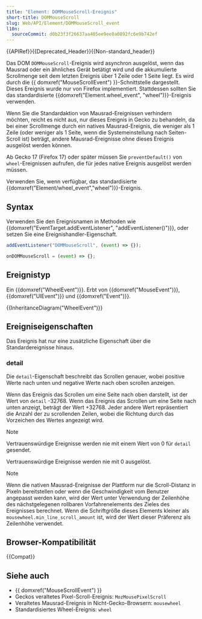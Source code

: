```yaml
---
title: "Element: DOMMouseScroll-Ereignis"
short-title: DOMMouseScroll
slug: Web/API/Element/DOMMouseScroll_event
l10n:
  sourceCommit: d0b23f3f26637aa405ee9ee0a0892fc6e9b742ef
---
```


{{APIRef}}{{Deprecated_Header}}{{Non-standard_header}}

Das DOM `DOMMouseScroll`-Ereignis wird asynchron ausgelöst, wenn das Mausrad oder ein ähnliches Gerät betätigt wird und die akkumulierte Scrollmenge seit dem letzten Ereignis über 1 Zeile oder 1 Seite liegt. Es wird durch die {{ domxref("MouseScrollEvent") }}-Schnittstelle dargestellt. Dieses Ereignis wurde nur von Firefox implementiert. Stattdessen sollten Sie das standardisierte {{domxref("Element.wheel_event", "wheel")}}-Ereignis verwenden.

Wenn Sie die Standardaktion von Mausrad-Ereignissen verhindern möchten, reicht es nicht aus, nur dieses Ereignis in Gecko zu behandeln, da bei einer Scrollmenge durch ein natives Mausrad-Ereignis, die weniger als 1 Zeile (oder weniger als 1 Seite, wenn die Systemeinstellung nach Seiten-Scroll ist) beträgt, andere Mausrad-Ereignisse ohne dieses Ereignis ausgelöst werden können.

Ab Gecko 17 (Firefox 17) oder später müssen Sie `preventDefault()` von `wheel`-Ereignissen aufrufen, die für jedes native Ereignis ausgelöst werden müssen.

Verwenden Sie, wenn verfügbar, das standardisierte {{domxref("Element/wheel_event","wheel")}}-Ereignis.

## Syntax

Verwenden Sie den Ereignisnamen in Methoden wie {{domxref("EventTarget.addEventListener", "addEventListener()")}}, oder setzen Sie eine Ereignishandler-Eigenschaft.

```js
addEventListener("DOMMouseScroll", (event) => {});

onDOMMouseScroll = (event) => {};
```

## Ereignistyp

Ein {{domxref("WheelEvent")}}. Erbt von {{domxref("MouseEvent")}}, {{domxref("UIEvent")}} und {{domxref("Event")}}.

{{InheritanceDiagram("WheelEvent")}}

## Ereigniseigenschaften

Das Ereignis hat nur eine zusätzliche Eigenschaft über die Standardereignisse hinaus.

### detail

Die `detail`-Eigenschaft beschreibt das Scrollen genauer, wobei positive Werte nach unten und negative Werte nach oben scrollen anzeigen.

Wenn das Ereignis das Scrollen um eine Seite nach oben darstellt, ist der Wert von `detail` -32768. Wenn das Ereignis das Scrollen um eine Seite nach unten anzeigt, beträgt der Wert +32768. Jeder andere Wert repräsentiert die Anzahl der zu scrollenden Zeilen, wobei die Richtung durch das Vorzeichen des Wertes angezeigt wird.

> [!NOTE]
> Vertrauenswürdige Ereignisse werden nie mit einem Wert von 0 für `detail` gesendet.

Vertrauenswürdige Ereignisse werden nie mit 0 ausgelöst.

> [!NOTE]
> Wenn die nativen Mausrad-Ereignisse der Plattform nur die Scroll-Distanz in Pixeln bereitstellen oder wenn die Geschwindigkeit vom Benutzer angepasst werden kann, wird der Wert unter Verwendung der Zeilenhöhe des nächstgelegenen rollbaren Vorfahrenelements des Zieles des Ereignisses berechnet. Wenn die Schriftgröße dieses Elements kleiner als `mousewheel.min_line_scroll_amount` ist, wird der Wert dieser Präferenz als Zeilenhöhe verwendet.

## Browser-Kompatibilität

{{Compat}}

## Siehe auch

- {{ domxref("MouseScrollEvent") }}
- Geckos veraltetes Pixel-Scroll-Ereignis: `MozMousePixelScroll`
- Veraltetes Mausrad-Ereignis in Nicht-Gecko-Browsern: `mousewheel`
- Standardisiertes Wheel-Ereignis: `wheel`
